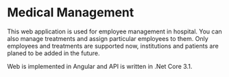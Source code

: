 # Medical Management

This web application is used for employee management in hospital. You can also manage treatments and assign particular employees to them. Only employees and treatments are supported now, institutions and patients are planed to be added in the future.

Web is implemented in Angular and API is written in .Net Core 3.1.
